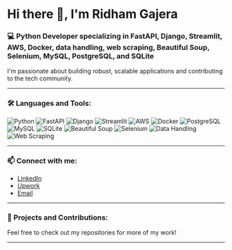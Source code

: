 # Hi there 👋, I'm Ridham Gajera

### 💻 Python Developer specializing in FastAPI, Django, Streamlit, AWS, Docker, data handling, web scraping, Beautiful Soup, Selenium, MySQL, PostgreSQL, and SQLite

I'm passionate about building robust, scalable applications and contributing to the tech community.

---

### 🛠 Languages and Tools:

![Python](https://img.shields.io/badge/Python-3776AB?style=for-the-badge&logo=python&logoColor=white)
![FastAPI](https://img.shields.io/badge/FastAPI-009688?style=for-the-badge&logo=fastapi&logoColor=white)
![Django](https://img.shields.io/badge/Django-092E20?style=for-the-badge&logo=django&logoColor=white)
![Streamlit](https://img.shields.io/badge/Streamlit-FF4B4B?style=for-the-badge&logo=streamlit&logoColor=white)
![AWS](https://img.shields.io/badge/AWS-232F3E?style=for-the-badge&logo=amazon-aws&logoColor=white)
![Docker](https://img.shields.io/badge/Docker-2496ED?style=for-the-badge&logo=docker&logoColor=white)
![PostgreSQL](https://img.shields.io/badge/PostgreSQL-336791?style=for-the-badge&logo=postgresql&logoColor=white)
![MySQL](https://img.shields.io/badge/MySQL-4479A1?style=for-the-badge&logo=mysql&logoColor=white)
![SQLite](https://img.shields.io/badge/SQLite-003B57?style=for-the-badge&logo=sqlite&logoColor=white)
![Beautiful Soup](https://img.shields.io/badge/Beautiful_Soup-3670A0?style=for-the-badge&logo=beautiful-soup&logoColor=white)
![Selenium](https://img.shields.io/badge/Selenium-43B02A?style=for-the-badge&logo=selenium&logoColor=white)
![Data Handling](https://img.shields.io/badge/Data_Handling-007396?style=for-the-badge&logo=data-handling&logoColor=white)
![Web Scraping](https://img.shields.io/badge/Web_Scraping-007396?style=for-the-badge&logo=web-scraping&logoColor=white)

---

### 📫 Connect with me:

- [LinkedIn](https://www.linkedin.com/in/ridham-gajera-b28233232/)
- [Upwork](https://www.upwork.com/freelancers/~0127b8e63f06e25d5c)
- [Email](mailto:rmgajera3399@gmail.com)

---

### 🚀 Projects and Contributions:

Feel free to check out my repositories for more of my work!

---

